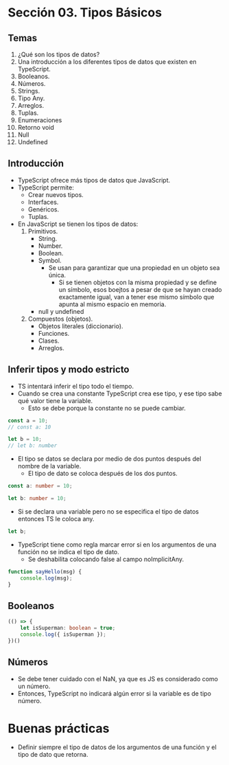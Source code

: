 # Sección 03. Tipos Básicos
## Temas
1. ¿Qué son los tipos de datos?
2. Una introducción a los diferentes tipos de datos que existen en TypeScript.
3. Booleanos.
4. Números.
5. Strings.
6. Tipo Any.
7. Arreglos.
8. Tuplas.
9. Enumeraciones
10. Retorno void
11. Null
12. Undefined

## Introducción
- TypeScript ofrece más tipos de datos que JavaScript.
- TypeScript permite:   
    - Crear nuevos tipos.
    - Interfaces.
    - Genéricos.
    - Tuplas.
- En JavaScript se tienen los tipos de datos:
    1. Primitivos.
        - String.
        - Number.
        - Boolean.
        - Symbol.
            - Se usan para garantizar que una propiedad en un objeto sea única.
                - Si se tienen objetos con la misma propiedad y se define un símbolo, esos boejtos a pesar de que se hayan creado exactamente igual, van a tener ese mismo símbolo que apunta al mismo espacio en memoria.
        - null y undefined
    2. Compuestos (objetos).
        - Objetos literales (diccionario).
        - Funciones.
        - Clases.
        - Arreglos.

## Inferir tipos y modo estricto
- TS intentará inferir el tipo todo el tiempo.
- Cuando se crea una constante TypeScript crea ese tipo, y ese tipo sabe qué valor tiene la variable.
    - Esto se debe porque la constante no se puede cambiar.

``` typescript
const a = 10;
// const a: 10

let b = 10;
// let b: number
```

- El tipo se datos se declara por medio de dos puntos después del nombre de la variable.
    - El tipo de dato se coloca después de los dos puntos.

``` typescript
const a: number = 10;

let b: number = 10;
```

- Si se declara una variable pero no se especifica el tipo de datos entonces TS le coloca any.

``` typescript
let b;
```

- TypeScript tiene como regla marcar error si en los argumentos de una función no se indica el tipo de dato.
    - Se deshabilita colocando false al campo noImplicitAny.

``` typescript
function sayHello(msg) {
    console.log(msg);
}
```

## Booleanos
``` typescript
(() => {
    let isSuperman: boolean = true;
    console.log({ isSuperman });
})()
```

## Números
- Se debe tener cuidado con el NaN, ya que es JS es considerado como un número.
- Entonces, TypeScript no indicará algún error si la variable es de tipo número.

# Buenas prácticas
- Definir siempre el tipo de datos de los argumentos de una función y el tipo de dato que retorna.